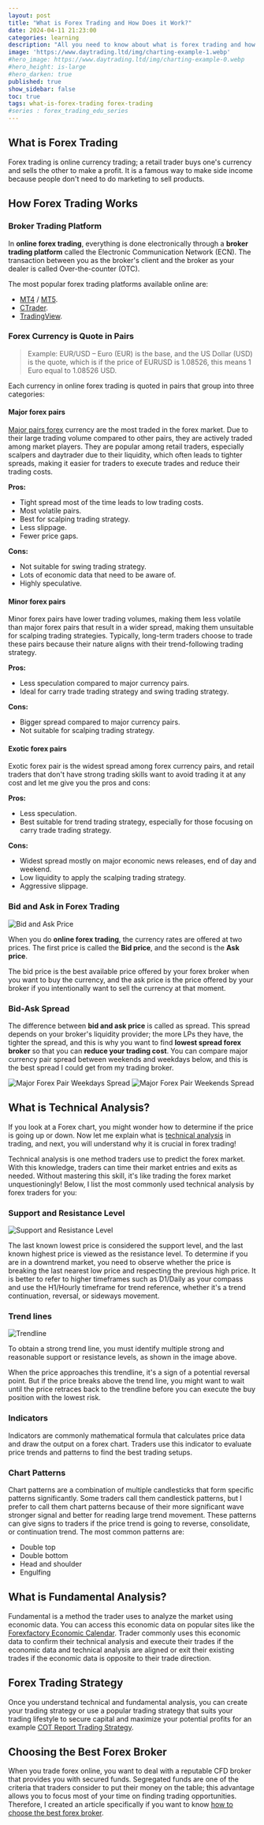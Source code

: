 ```yaml
---
layout: post
title: "What is Forex Trading and How Does it Work?"
date: 2024-04-11 21:23:00
categories: learning
description: "All you need to know about what is forex trading and how it works from beginners perspectives"
image: 'https://www.daytrading.ltd/img/charting-example-1.webp'
#hero_image: https://www.daytrading.ltd/img/charting-example-0.webp
#hero_height: is-large
#hero_darken: true
published: true
show_sidebar: false
toc: true
tags: what-is-forex-trading forex-trading
#series : forex_trading_edu_series
---
```


## What is Forex Trading
Forex trading is online currency trading; a retail trader buys one's currency and sells the other to make a profit. It is a famous way to make side income because people don't need to do marketing to sell products.

## How Forex Trading Works

### Broker Trading Platform
In <strong>online forex trading</strong>, everything is done electronically through a <strong>broker trading platform</strong> called the Electronic Communication Network (ECN). The transaction between you as the broker's client and the broker as your dealer is called Over-the-counter (OTC).

The most popular forex trading platforms available online are:

 * <a href="https://www.metatrader4.com" rel="nofollow">MT4</a> / <a href="https://www.metatrader5.com" rel="nofollow">MT5</a>.
 * <a href="https://ctrader.com" rel="nofollow">CTrader</a>.
 * <a href="https://www.tradingview.com" rel="nofollow">TradingView</a>.

### Forex Currency is Quote in Pairs

> Example: EUR/USD – Euro (EUR) is the base, and the US Dollar (USD) is the quote, which is if the price of EURUSD is 1.08526, this means 1 Euro equal to 1.08526 USD.

Each currency in online forex trading is quoted in pairs that group into three categories:

#### Major forex pairs

<a href="https://www.daytrading.ltd/learning/major-currency-pairs-in-forex-trading">Major pairs forex</a> currency are the most traded in the forex market. Due to their large trading volume compared to other pairs, they are actively traded among market players. They are popular among retail traders, especially scalpers and daytrader due to their liquidity, which often leads to tighter spreads, making it easier for traders to execute trades and reduce their trading costs.

   <strong>Pros:</strong> 
   * Tight spread most of the time leads to low trading costs.
   * Most volatile pairs.
   * Best for scalping trading strategy.
   * Less slippage.
   * Fewer price gaps.

   <strong>Cons:</strong> 
   * Not suitable for swing trading strategy.
   * Lots of economic data that need to be aware of.
   * Highly speculative.

#### Minor forex pairs

Minor forex pairs have lower trading volumes, making them less volatile than major forex pairs that result in a wider spread, making them unsuitable for scalping trading strategies. Typically, long-term traders choose to trade these pairs because their nature aligns with their trend-following trading strategy.

   <strong>Pros:</strong> 
   * Less speculation compared to major currency pairs.
   * Ideal for carry trade trading strategy and swing trading strategy.

   <strong>Cons:</strong> 
   * Bigger spread compared to major currency pairs.
   * Not suitable for scalping trading strategy.

#### Exotic forex pairs 

Exotic forex pair is the widest spread among forex currency pairs, and retail traders that don't have strong trading skills want to avoid trading it at any cost and let me give you the pros and cons:

   <strong>Pros:</strong>
   * Less speculation.
   * Best suitable for trend trading strategy, especially for those focusing on carry trade trading strategy.

   <strong>Cons:</strong>
   * Widest spread mostly on major economic news releases, end of day and weekend.
   * Low liquidity to apply the scalping trading strategy.
   * Aggressive slippage.

### Bid and Ask in Forex Trading

<img src="https://www.daytrading.ltd/img/bid-and-ask-price.jpg" alt="Bid and Ask Price">

When you do <strong>online forex trading</strong>, the currency rates are offered at two prices. The first price is called the <strong>Bid price</strong>, and the second is the <strong>Ask price</strong>.

The bid price is the best available price offered by your forex broker when you want to buy the currency, and the ask price is the price offered by your broker if you intentionally want to sell the currency at that moment. 

### Bid-Ask Spread

The difference between <strong>bid and ask price</strong> is called as spread. This spread depends on your broker's liquidity provider; the more LPs they have, the tighter the spread, and this is why you want to find <strong>lowest spread forex broker</strong> so that you can <strong>reduce your trading cost</strong>. You can compare major currency pair spread between weekends and weekdays below, and this is the best spread I could get from my trading broker.

<img src="https://www.daytrading.ltd/img/major-forex-pair-weekdays-spread.jpg" alt="Major Forex Pair Weekdays Spread">

<img src="https://www.daytrading.ltd/img/major-forex-pair-weekend-spread.jpg" alt="Major Forex Pair Weekends Spread">

## What is Technical Analysis?

If you look at a Forex chart, you might wonder how to determine if the price is going up or down. Now let me explain what is <a href="https://www.daytrading.ltd/learning/technical-analysis-in-forex-trading">technical analysis</a> in trading, and next, you will understand why it is crucial in forex trading!

Technical analysis is one method traders use to predict the forex market. With this knowledge, traders can time their market entries and exits as needed. Without mastering this skill, it's like trading the forex market unquestioningly! Below, I list the most commonly used technical analysis by forex traders for you:

### Support and Resistance Level

<img src="https://www.daytrading.ltd/img/support-and-resistance-level.jpg" alt="Support and Resistance Level">

The last known lowest price is considered the support level, and the last known highest price is viewed as the resistance level. To determine if you are in a downtrend market, you need to observe whether the price is breaking the last nearest low price and respecting the previous high price. It is better to refer to higher timeframes such as D1/Daily as your compass and use the H1/Hourly timeframe for trend reference, whether it's a trend continuation, reversal, or sideways movement.

### Trend lines

<img src="https://www.daytrading.ltd/img/trendline.jpg" alt="Trendline">

To obtain a strong trend line, you must identify multiple strong and reasonable support or resistance levels, as shown in the image above.

When the price approaches this trendline, it's a sign of a potential reversal point. But if the price breaks above the trend line, you might want to wait until the price retraces back to the trendline before you can execute the buy position with the lowest risk.

### Indicators

Indicators are commonly mathematical formula that calculates price data and draw the output on a forex chart. Traders use this indicator to evaluate price trends and patterns to find the best trading setups.

### Chart Patterns
Chart patterns are a combination of multiple candlesticks that form specific patterns significantly. Some traders call them candlestick patterns, but I prefer to call them chart patterns because of their more significant wave stronger signal and better for reading large trend movement. These patterns can give signs to traders if the price trend is going to reverse, consolidate, or continuation trend. The most common patterns are:

  * Double top
  * Double bottom
  * Head and shoulder
  * Engulfing

## What is Fundamental Analysis?
Fundamental is a method the trader uses to analyze the market using economic data. You can access this economic data on popular sites like the <a href="https://www.forexfactory.com/calendar" rel="nofollow">Forexfactory Economic Calendar</a>. Trader commonly uses this economic data to confirm their technical analysis and execute their trades if the economic data and technical analysis are aligned or exit their existing trades if the economic data is opposite to their trade direction.

## Forex Trading Strategy
Once you understand technical and fundamental analysis, you can create your trading strategy or use a popular trading strategy that suits your trading lifestyle to secure capital and maximize your potential profits for an example <a href="https://www.daytrading.ltd/learning/commitments-of-traders">COT Report Trading Strategy</a>.

## Choosing the Best Forex Broker
When you trade forex online, you want to deal with a reputable CFD broker that provides you with secured funds. Segregated funds are one of the criteria that traders consider to put their money on the table; this advantage allows you to focus most of your time on finding trading opportunities. Therefore, I created an article specifically if you want to know <a href="https://www.daytrading.ltd/learning/choosing-best-forex-broker">how to choose the best forex broker</a>.

<script type="application/ld+json">
{
  "@context": "https://schema.org",
  "@type": "FAQPage",
  "mainEntity": [
    {
      "@type": "Question",
      "name": "What is Forex Trading?",
      "acceptedAnswer": {
        "@type": "Answer",
        "text": "Forex trading is where traders buy and sell currencies online."
      }
    },
    {
      "@type": "Question",
      "name": "How does the Forex Market Work?",
      "acceptedAnswer": {
        "@type": "Answer",
        "text": "The Forex market operates 24/5, with no central exchange. Participants include banks, institutions, and retail traders. Bid and ask prices, spreads, and leverage are key components influencing trading dynamics."
      }
    },
    {
      "@type": "Question",
      "name": "What is Fundamental Analysis in Forex?",
      "acceptedAnswer": {
        "@type": "Answer",
        "text": "Fundamental analysis involves evaluating economic indicators, interest rates, and geopolitical events to understand currency values. It provides insights into the broader economic context influencing the Forex market."
      }
    },
    {
      "@type": "Question",
      "name": "How Does Technical Analysis Work in Forex?",
      "acceptedAnswer": {
        "@type": "Answer",
        "text": "Technical analysis utilizes charts, patterns, and indicators to predict future price movements based on historical data. It helps traders identify trends, entry/exit points, and potential reversals."
      }
    },
    {
      "@type": "Question",
      "name": "Why is Risk Management Important in Forex Trading?",
      "acceptedAnswer": {
        "@type": "Answer",
        "text": "Risk management is crucial to preserve capital and sustain profitability. It involves position sizing, setting stop-loss orders, and maintaining a favorable risk-reward ratio to minimize potential losses."
      }
    },
    {
      "@type": "Question",
      "name": "How to Choose a Forex Broker?",
      "acceptedAnswer": {
        "@type": "Answer",
        "text": "Select a reputable broker with regulatory compliance, user-friendly trading platforms, diverse account options, and transparent transaction costs. Consider factors like leverage and ensure the broker aligns with your trading goals."
      }
    },
    {
      "@type": "Question",
      "name": "What is the Importance of Developing a Forex Trading Strategy?",
      "acceptedAnswer": {
        "@type": "Answer",
        "text": "A trading strategy provides a framework for decision-making, incorporating fundamental and technical analyses. It defines goals and risk management principles and ensures consistency in trading approaches."
      }
    },
    {
      "@type": "Question",
      "name": "Why is Emotional Discipline Crucial in Forex Trading?",
      "accepted answer": {
        "@type": "Answer",
        "text": "Emotional discipline is essential to navigate the psychological challenges of trading. It involves managing fear and greed, maintaining patience, and adhering to a disciplined approach for consistent success."
      }
    }
  ]
}
</script>